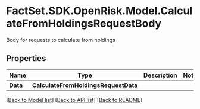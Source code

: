 # FactSet.SDK.OpenRisk.Model.CalculateFromHoldingsRequestBody
Body for requests to calculate from holdings

## Properties

Name | Type | Description | Notes
------------ | ------------- | ------------- | -------------
**Data** | [**CalculateFromHoldingsRequestData**](CalculateFromHoldingsRequestData.md) |  | 

[[Back to Model list]](../README.md#documentation-for-models) [[Back to API list]](../README.md#documentation-for-api-endpoints) [[Back to README]](../README.md)

